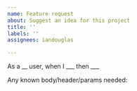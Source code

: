 ```yaml
---
name: Feature request
about: Suggest an idea for this project
title: ''
labels: ''
assignees: iandouglas

---
```


As a __ user, when I ___ then ___

Any known body/header/params needed:
